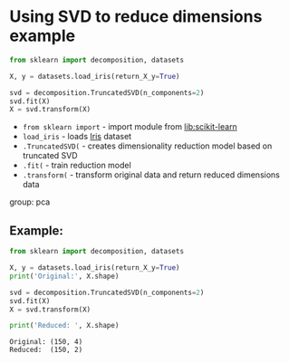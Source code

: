 # Using SVD to reduce dimensions example

```python
from sklearn import decomposition, datasets

X, y = datasets.load_iris(return_X_y=True)

svd = decomposition.TruncatedSVD(n_components=2)
svd.fit(X)
X = svd.transform(X)
```

- `from sklearn import` - import module from [lib:scikit-learn](https://onelinerhub.com/python-scikit-learn/how-to-install-scikit-learn-using-pip)
- `load_iris` - loads [Iris](https://scikit-learn.org/stable/auto_examples/datasets/plot_iris_dataset.html) dataset
- `.TruncatedSVD(` - creates dimensionality reduction model based on truncated SVD
- `.fit(` - train reduction model
- `.transform(` - transform original data and return reduced dimensions data

group: pca

## Example: 
```python
from sklearn import decomposition, datasets

X, y = datasets.load_iris(return_X_y=True)
print('Original:', X.shape)

svd = decomposition.TruncatedSVD(n_components=2)
svd.fit(X)
X = svd.transform(X)

print('Reduced: ', X.shape)
```
```
Original: (150, 4)
Reduced:  (150, 2)

```

